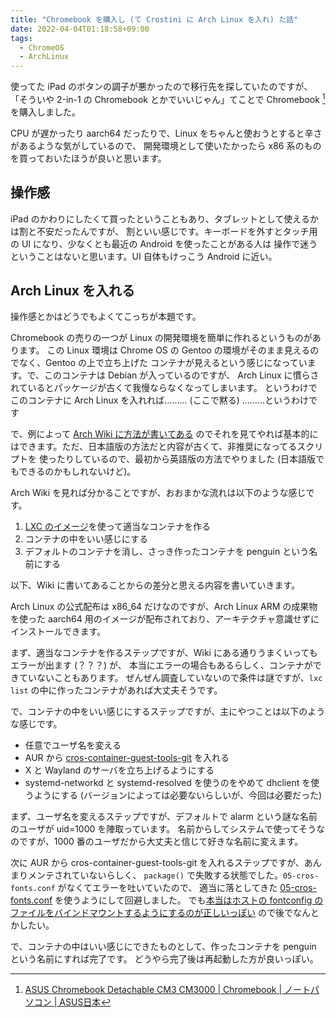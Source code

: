 ```yaml
---
title: "Chromebook を購入し (て Crostini に Arch Linux を入れ) た話"
date: 2022-04-04T01:18:58+09:00
tags:
  - ChromeOS
  - ArchLinux
---
```


使ってた iPad のボタンの調子が悪かったので移行先を探していたのですが、
「そういや 2-in-1 の Chromebook とかでいいじゃん」てことで Chromebook [^1] を購入しました。

CPU が遅かったり aarch64 だったりで、Linux をちゃんと使おうとすると辛さがあるような気がしているので、
開発環境として使いたかったら x86 系のものを買っておいたほうが良いと思います。

## 操作感

iPad のかわりにしたくて買ったということもあり、タブレットとして使えるかは割と不安だったんですが、
割といい感じです。キーボードを外すとタッチ用の UI になり、少なくとも最近の Android を使ったことがある人は
操作で迷うということはないと思います。UI 自体もけっこう Android に近い。

## Arch Linux を入れる

操作感とかはどうでもよくてこっちが本題です。

Chromebook の売りの一つが Linux の開発環境を簡単に作れるというものがあります。
この Linux 環境は Chrome OS の Gentoo の環境がそのまま見えるのでなく、Gentoo の上で立ち上げた
コンテナが見えるという感じになっています。で、このコンテナは Debian が入っているのですが、
Arch Linux に慣らされているとパッケージが古くて我慢ならなくなってしまいます。
というわけでこのコンテナに Arch Linux を入れれば……… (ここで黙る) ………というわけです

で、例によって [Arch Wiki に方法が書いてある](https://wiki.archlinux.org/title/Chrome_OS_devices/Crostini)
のでそれを見てやれば基本的にはできます。ただ、日本語版の方法だと内容が古くて、非推奨になってるスクリプトを
使ったりしているので、最初から英語版の方法でやりました (日本語版でもできるのかもしれないけど)。

Arch Wiki を見れば分かることですが、おおまかな流れは以下のような感じです。

1. [LXC のイメージ](https://us.lxd.images.canonical.com/)を使って適当なコンテナを作る
2. コンテナの中をいい感じにする
3. デフォルトのコンテナを消し、さっき作ったコンテナを penguin という名前にする

以下、Wiki に書いてあることからの差分と思える内容を書いていきます。

Arch Linux の公式配布は x86\_64 だけなのですが、Arch Linux ARM の成果物を使った aarch64
用のイメージが配布されており、アーキテクチャ意識せずにインストールできます。

まず、適当なコンテナを作るステップですが、Wiki にある通りうまくいってもエラーが出ます (？？？) が、
本当にエラーの場合もあるらしく、コンテナができていないこともあります。
ぜんぜん調査していないので条件は謎ですが、`lxc list` の中に作ったコンテナがあれば大丈夫そうです。

で、コンテナの中をいい感じにするステップですが、主にやつことは以下のような感じです。

- 任意でユーザ名を変える
- AUR から [cros-container-guest-tools-git](https://aur.archlinux.org/packages/cros-container-guest-tools-git/)
を入れる
- X と Wayland のサーバを立ち上げるようにする
- systemd-networkd と systemd-resolved を使うのをやめて dhclient を使うようにする
(バージョンによっては必要ないらしいが、今回は必要だった)

まず、ユーザ名を変えるステップですが、デフォルトで alarm という謎な名前のユーザが uid=1000 を陣取っています。
名前からしてシステムで使ってそうなのですが、1000 番のユーザだから大丈夫と信じて好きな名前に変えます。

次に AUR から cros-container-guest-tools-git を入れるステップですが、あんまりメンテされていないらしく、
`package()` で失敗する状態でした。`05-cros-fonts.conf` がなくてエラーを吐いていたので、
適当に落としてきた [05-cros-fonts.conf](https://chromium.googlesource.com/chromiumos/containers/cros-container-guest-tools/+/f9243404ec44554e3fa35c868fde21a3e896da04) を使うようにして回避しました。
でも[本当はホストの fontconfig のファイルをバインドマウントするようにするのが正しいっぽい](https://chromium.googlesource.com/chromiumos/containers/cros-container-guest-tools/+/b933792566dcff3b23b5ef7b4b920d794b8bf2ef)
ので後でなんとかしたい。

で、コンテナの中はいい感じにできたものとして、作ったコンテナを penguin という名前にすれば完了です。
どうやら完了後は再起動した方が良いっぽい。

[^1]: [ASUS Chromebook Detachable CM3 CM3000 | Chromebook | ノートパソコン | ASUS日本](https://www.asus.com/jp/Laptops/For-Home/Chromebook/ASUS-Chromebook-Detachable-CM3-CM3000/)
